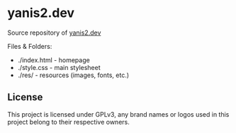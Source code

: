 # yanis2.dev

Source repository of [yanis2.dev](https://yanis2.dev)

Files & Folders:
- ./index.html - homepage
- ./style.css - main stylesheet
- ./res/ - resources (images, fonts, etc.)

## License

This project is licensed under GPLv3, any brand names or logos used in this project belong to their respective owners.
